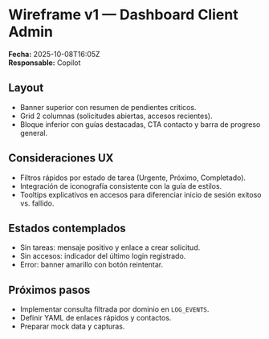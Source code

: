 # Wireframe v1 — Dashboard Client Admin
**Fecha:** 2025-10-08T16:05Z  
**Responsable:** Copilot

## Layout
- Banner superior con resumen de pendientes críticos.
- Grid 2 columnas (solicitudes abiertas, accesos recientes).
- Bloque inferior con guías destacadas, CTA contacto y barra de progreso general.

## Consideraciones UX
- Filtros rápidos por estado de tarea (Urgente, Próximo, Completado).
- Integración de iconografía consistente con la guía de estilos.
- Tooltips explicativos en accesos para diferenciar inicio de sesión exitoso vs. fallido.

## Estados contemplados
- Sin tareas: mensaje positivo y enlace a crear solicitud.
- Sin accesos: indicador del último login registrado.
- Error: banner amarillo con botón reintentar.

## Próximos pasos
- Implementar consulta filtrada por dominio en `LOG_EVENTS`.
- Definir YAML de enlaces rápidos y contactos.
- Preparar mock data y capturas.
